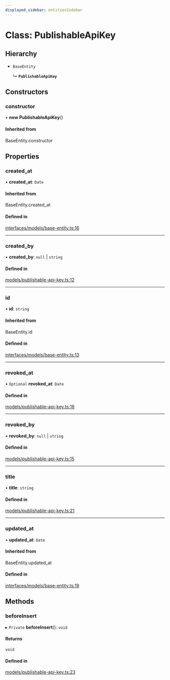 ```yaml
---
displayed_sidebar: entitiesSidebar
---
```


# Class: PublishableApiKey

## Hierarchy

- `BaseEntity`

  ↳ **`PublishableApiKey`**

## Constructors

### constructor

• **new PublishableApiKey**()

#### Inherited from

BaseEntity.constructor

## Properties

### created\_at

• **created\_at**: `Date`

#### Inherited from

BaseEntity.created\_at

#### Defined in

[interfaces/models/base-entity.ts:16](https://github.com/cloudnepal/medusa/blob/546577a8/packages/medusa/src/interfaces/models/base-entity.ts#L16)

___

### created\_by

• **created\_by**: ``null`` \| `string`

#### Defined in

[models/publishable-api-key.ts:12](https://github.com/cloudnepal/medusa/blob/546577a8/packages/medusa/src/models/publishable-api-key.ts#L12)

___

### id

• **id**: `string`

#### Inherited from

BaseEntity.id

#### Defined in

[interfaces/models/base-entity.ts:13](https://github.com/cloudnepal/medusa/blob/546577a8/packages/medusa/src/interfaces/models/base-entity.ts#L13)

___

### revoked\_at

• `Optional` **revoked\_at**: `Date`

#### Defined in

[models/publishable-api-key.ts:18](https://github.com/cloudnepal/medusa/blob/546577a8/packages/medusa/src/models/publishable-api-key.ts#L18)

___

### revoked\_by

• **revoked\_by**: ``null`` \| `string`

#### Defined in

[models/publishable-api-key.ts:15](https://github.com/cloudnepal/medusa/blob/546577a8/packages/medusa/src/models/publishable-api-key.ts#L15)

___

### title

• **title**: `string`

#### Defined in

[models/publishable-api-key.ts:21](https://github.com/cloudnepal/medusa/blob/546577a8/packages/medusa/src/models/publishable-api-key.ts#L21)

___

### updated\_at

• **updated\_at**: `Date`

#### Inherited from

BaseEntity.updated\_at

#### Defined in

[interfaces/models/base-entity.ts:19](https://github.com/cloudnepal/medusa/blob/546577a8/packages/medusa/src/interfaces/models/base-entity.ts#L19)

## Methods

### beforeInsert

▸ `Private` **beforeInsert**(): `void`

#### Returns

`void`

#### Defined in

[models/publishable-api-key.ts:23](https://github.com/cloudnepal/medusa/blob/546577a8/packages/medusa/src/models/publishable-api-key.ts#L23)
